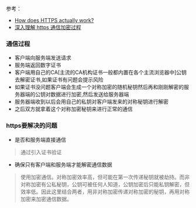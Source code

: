 参考：
- [How does HTTPS actually work?](https://robertheaton.com/2014/03/27/how-does-https-actually-work/)
- [深入理解 https 通信加密过程](https://klionsec.github.io/2017/07/31/https-learn/)

### 通信过程
- 客户端向服务端发送请求
- 服务端返回数字证书
- 客户端用自己的CA[主流的CA机构证书一般都内置在各个主流浏览器中]公钥去解密证书,如果证书有问题会提示风险
- 如果证书没问题客户端会生成一个对称加密的随机秘钥然后再和刚刚解密的服务器端的公钥对数据进行加密,然后发送给服务器端
- 服务器端收到以后会用自己的私钥对客户端发来的对称秘钥进行解密
- 之后双方就拿着这个对称加密秘钥来进行正常的通信

### https要解决的问题
- 是否和服务端直接通信
 > 通过引入证书验证
- 确保只有客户端和服务端才能解密通信数据
 > 使用加密通信。对称加密效率高，但可能在第一次传递秘钥就被劫持。而非对称加密有公私秘钥，公钥可被任何人知道，公钥加密后只能私钥解密，但效率低。因此这里结合两者，用非对称加密传递对称加密的秘钥，再用对称加密来加密通信数据。
